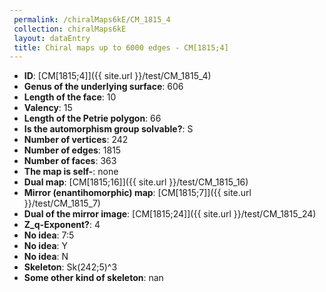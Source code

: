 ```yaml
--- 
 permalink: /chiralMaps6kE/CM_1815_4 
 collection: chiralMaps6kE
 layout: dataEntry
 title: Chiral maps up to 6000 edges - CM[1815;4]
---
```


- **ID**: [CM[1815;4]]({{ site.url }}/test/CM_1815_4)
- **Genus of the underlying surface**: 606
- **Length of the face**: 10
- **Valency**: 15
- **Length of the Petrie polygon**: 66
- **Is the automorphism group solvable?**: S
- **Number of vertices**: 242
- **Number of edges**: 1815
- **Number of faces**: 363
- **The map is self-**: none
- **Dual map**: [CM[1815;16]]({{ site.url }}/test/CM_1815_16)
- **Mirror (enantihomorphic) map**: [CM[1815;7]]({{ site.url }}/test/CM_1815_7)
- **Dual of the mirror image**: [CM[1815;24]]({{ site.url }}/test/CM_1815_24)
- **Z_q-Exponent?**: 4
- **No idea**:  7:5
- **No idea**: Y
- **No idea**: N
- **Skeleton**: Sk(242;5)^3
- **Some other kind of skeleton**: nan
